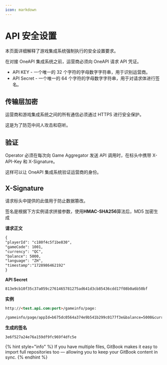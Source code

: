 ```yaml
---
icon: markdown
---
```


# API 安全设置

本页面详细解释了游戏集成系统强制执行的安全设置要求。

在对接 OneAPI 集成系统之前，运营商必须向 OneAPI 请求 API 凭证。

- API KEY - 一个唯一的 32 个字符的字母数字字符串，用于识别运营商。
- API Secret - 一个唯一的 64 个字符的字母数字字符串，用于对请求体进行签名。

## 传输层加密

运营商和游戏集成系统之间的所有通信必须通过 HTTPS 进行安全保护。

这是为了防范中间人攻击和窃听。

## 验证

Operator 必须在每次向 Game Aggregator 发送 API 调用时，在标头中携带 X-API-Key 和 X-Signature。

这样可以让 OneAPI 集成系统验证运营商的身份。

## X-Signature

请求标头中提供的此值用于防止数据篡改。

签名是根据下方实例请求拼接参数，使用**HMAC-SHA256**算法后，MD5 加密生成

**请求正文**

```markdown
{
"playerId": "c180f4c5f1be830",
"gameCode": 1001,
"currency": "QC",
"balance": 5000,
"language": "ZH",
"timestamp":"1728986462192"
}
```

**API Secret**

```markdown
813e9cb10f35c37a059c2761465781275ad641d3cb85436cdd17f08b0a6b50bf
```

**实例**

```markdown
http://<test.api.com:port>/gameinfo/page:

/gameinfo/page/appId=b675dc0564a374e9b541b299c0177f3e&balance=5000&currency=QC&gameCode=1001&language=ZH&playerId=c180f4c5f1be830&timestamp=1728986462192
```

**生成的签名**

```markdown
3e6f527a24e76a159df9fc969f4dfc5e
```

{% hint style="info" %}
If you have multiple files, GitBook makes it easy to import full repositories too — allowing you to keep your GitBook content in sync.
{% endhint %}

